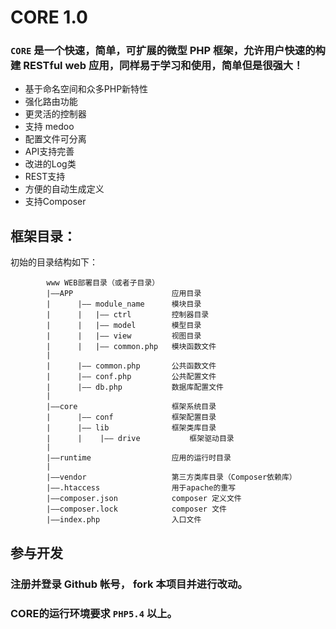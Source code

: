 # CORE 1.0

### `CORE`  是一个快速，简单，可扩展的微型 PHP 框架，允许用户快速的构建 RESTful web 应用，同样易于学习和使用，简单但是很强大！

* 基于命名空间和众多PHP新特性
* 强化路由功能
* 更灵活的控制器
* 支持 medoo
* 配置文件可分离
* API支持完善
* 改进的Log类
* REST支持
* 方便的自动生成定义
* 支持Composer

## 框架目录：

初始的目录结构如下：

            www WEB部署目录（或者子目录）
            |——APP                      应用目录
            |      |—— module_name      模块目录      
            |      |   |—— ctrl         控制器目录
            |      |   |—— model        模型目录
            |      |   |—— view         视图目录
            |      |   |—— common.php   模块函数文件
            |
            |      |—— common.php       公共函数文件
            |      |—— conf.php         公共配置文件
            |      |—— db.php           数据库配置文件
            |
            |——core                     框架系统目录
            |      |—— conf             框架配置目录
            |      |—— lib              框架类库目录
            |      |    |—— drive           框架驱动目录
            |
            |——runtime                  应用的运行时目录
            |
            |——vendor                   第三方类库目录（Composer依赖库）
            |——.htaccess                用于apache的重写
            |——composer.json            composer 定义文件
            |——composer.lock            composer 文件
            |——index.php                入口文件


## 参与开发

### 注册并登录 Github 帐号， fork 本项目并进行改动。



### CORE的运行环境要求 `PHP5.4` 以上。